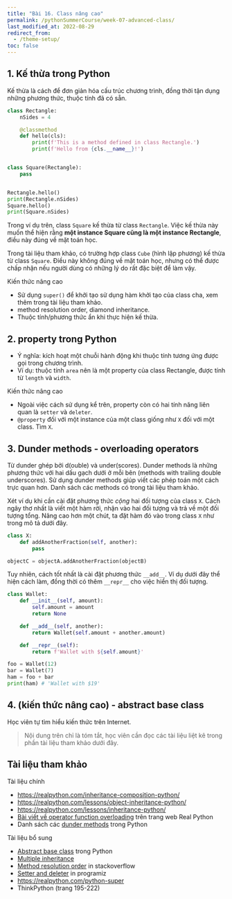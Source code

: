 ```yaml
---
title: "Bài 16. Class nâng cao"
permalink: /pythonSummerCourse/week-07-advanced-class/
last_modified_at: 2022-08-29
redirect_from:
  - /theme-setup/
toc: false
---
```



## 1. Kế thừa trong Python
Kế thừa là cách để đơn giản hóa cấu trúc chương trình, đồng thời tận dụng những phương thức, thuộc tính đã có sẵn.

```py
class Rectangle:
    nSides = 4

    @classmethod
    def hello(cls):
        print(f'This is a method defined in class Rectangle.')
        print(f'Hello from {cls.__name__}!')


class Square(Rectangle):
    pass


Rectangle.hello()
print(Rectangle.nSides)
Square.hello()
print(Square.nSides)
```

Trong ví dụ trên, class `Square` kế thừa từ class `Rectangle`. Việc kế thừa này muốn thể hiện rằng **một instance Square cũng là một instance Rectangle**, điều này đúng về mặt toán học.

Trong tài liệu tham khảo, có trường hợp class `Cube` (hình lập phương) kế thừa từ class `Square`. Điều này không đúng về mặt toán học, nhưng có thể được chấp nhận nếu người dùng có những lý do rất đặc biệt để làm vậy.

Kiến thức nâng cao
- Sử dụng `super()` để khởi tạo sử dụng hàm khởi tạo của class cha, xem thêm trong tài liệu tham khảo.
- method resolution order, diamond inheritance.
- Thuộc tính/phương thức ẩn khi thực hiện kế thừa.


## 2. property trong Python
- Ý nghĩa: kích hoạt một chuỗi hành động khi thuộc tính tương ứng được gọi trong chương trình.
- Ví dụ: thuộc tính `area` nên là một property của class Rectangle, được tính từ `length` và `width`.

Kiến thức nâng cao
- Ngoài việc cách sử dụng kể trên, property còn có hai tính năng liên quan là `setter` và `deleter`.
- `@property` đối với một instance của một class giống như `X` đối với một class. Tìm `X`.


## 3. Dunder methods - overloading operators
Từ dunder ghép bởi d(ouble) và under(scores). Dunder methods là những phương thức với hai dấu gạch dưới ở mỗi bên (methods with trailing double underscores). Sử dụng dunder methods giúp viết các phép toán một cách trực quan hơn. Danh sách các methods có trong tài liệu tham khảo.

Xét ví dụ khi cần cài đặt phương thức _cộng_ hai đối tượng của class `X`. Cách ngây thơ nhất là viết một hàm rời, nhận vào hai đối tượng và trả về một đối tượng tổng. Nâng cao hơn một chút, ta đặt hàm đó vào trong class `X` như trong mô tả dưới đây.

```py
class X:
    def addAnotherFraction(self, another):
        pass

objectC = objectA.addAnotherFraction(objectB)
```

Tuy nhiên, cách tốt nhất là cài đặt phương thức `__add__`. Ví dụ dưới đây thể hiện cách làm, đồng thời có thêm `__repr__` cho việc hiển thị đối tượng.

```py
class Wallet:
    def __init__(self, amount):
        self.amount = amount
        return None

    def __add__(self, another):
        return Wallet(self.amount + another.amount)

    def __repr__(self):
        return f'Wallet with ${self.amount}'

foo = Wallet(12)
bar = Wallet(7)
ham = foo + bar
print(ham) # 'Wallet with $19'
```


## 4. (kiến thức nâng cao) - abstract base class
Học viên tự tìm hiểu kiến thức trên Internet.

> Nội dung trên chỉ là tóm tắt, học viên cần đọc các tài liệu liệt kê trong phần tài liệu tham khảo dưới đây.

## Tài liệu tham khảo

Tài liệu chính
- https://realpython.com/inheritance-composition-python/
- https://realpython.com/lessons/object-inheritance-python/
- https://realpython.com/lessons/inheritance-python/
- [Bài viết về operator function overloading](https://realpython.com/operator-function-overloading/) trên trang web Real Python
- Danh sách các [dunder methods](https://www.reddit.com/r/Python/comments/br9ok2/list_of_all_python_dunder_methods/) trong Python

Tài liệu bổ sung
- [Abstract base class](https://docs.python.org/3/library/abc.html) trong Python
- [Multiple inheritance](https://en.wikipedia.org/wiki/Multiple_inheritance)
- [Method resolution order](https://stackoverflow.com/questions/2010692/what-does-mro-do) in stackoverflow
- [Setter and deleter](https://www.programiz.com/python-programming/methods/built-in/property) in programiz
- https://realpython.com/python-super
- ThinkPython (trang 195-222)
